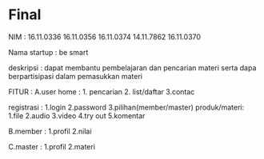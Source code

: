 # Final

NIM				:	16.11.0336
					16.11.0356
					16.11.0374
					14.11.7862
					16.11.0370

Nama startup	:	be smart

deskripsi		:	dapat membantu pembelajaran dan pencarian materi serta dapa berpartisipasi dalam pemasukkan materi

FITUR			:
A.user
home 		: 	1. pencarian
				2. list/daftar
				3.contac

registrasi	:	1.login
				2.password
				3.pilihan(member/master)
produk/materi:	1.file
				2.audio
				3.video
				4.try out
				5.komentar

B.member 	: 	1.profil
				2.nilai
				
C.master 	:	1.profil
				2.materi
